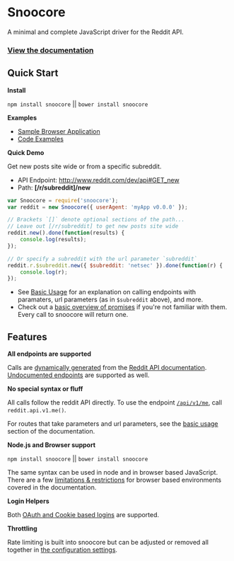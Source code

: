 # Snoocore

A minimal and complete JavaScript driver for the Reddit API.

### [View the documentation](http://trevorsenior.github.io/snoocore)

## Quick Start

**Install**

`npm install snoocore` || `bower install snoocore`

**Examples**

 - [Sample Browser Application](http://plnkr.co/edit/XKywhjRpeCr0F3owlapq?p=preview)
 - [Code Examples](https://github.com/trevorsenior/snoocore/tree/master/examples)

**Quick Demo**

Get new posts site wide or from a specific subreddit.

 - API Endpoint: http://www.reddit.com/dev/api#GET_new
 - Path: **[/r/subreddit]/new**

```javascript
var Snoocore = require('snoocore');
var reddit = new Snoocore({ userAgent: 'myApp v0.0.0' });

// Brackets `[]` denote optional sections of the path...
// Leave out [/r/subreddit] to get new posts site wide
reddit.new().done(function(results) {
	console.log(results);
});

// Or specify a subreddit with the url parameter `subreddit`
reddit.r.$subreddit.new({ $subreddit: 'netsec' }).done(function(r) {
	console.log(r);
});
```

 - See [Basic Usage](http://trevorsenior.github.io/snoocore/basicUsage.html) for an explanation on calling endpoints with paramaters, url parameters (as in `$subreddit` above), and more.
 - Check out a [basic overview of promises](http://trevorsenior.github.io/snoocore/promises.html) if you're not familiar with them. Every call to snoocore will return one.

## Features

**All endpoints are supported**

Calls are [dynamically generated](https://github.com/trevorsenior/reddit-api-generator) from the [Reddit API documentation](http://www.reddit.com/dev/api). [Undocumented endpoints](http://trevorsenior.github.io/snoocore/advancedUsage.html) are supported as well.

**No special syntax or fluff**

All calls follow the reddit API directly. To use the endpoint [`/api/v1/me`](http://www.reddit.com/dev/api#GET_api_v1_me), call `reddit.api.v1.me()`.

For routes that take parameters and url parameters, see the [basic usage](http://trevorsenior.github.io/snoocore/basicUsage.html) section of the documentation.

**Node.js and Browser support**

`npm install snoocore` || `bower install snoocore`

The same syntax can be used in node and in browser based JavaScript. There are a few [limitations & restrictions](http://trevorsenior.github.io/snoocore/node-vs-browser.html) for browser based environments covered in the documentation.

**Login Helpers**

Both [OAuth and Cookie based logins](http://trevorsenior.github.io/snoocore/login.html) are supported.

**Throttling**

Rate limiting is built into snoocore but can be adjusted or removed all together in [the configuration settings](http://trevorsenior.github.io/snoocore/config.html).
